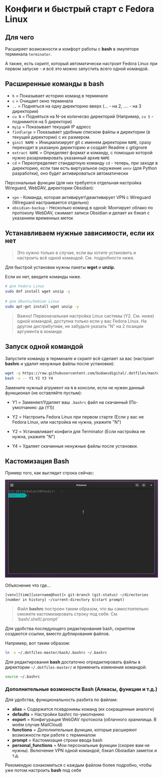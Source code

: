 # Конфиги и быстрый старт с Fedora Linux

## Для чего

Расширяет возможности и комфорт работы с **bash** в эмуляторе терминала `terminator`.

А также, есть скрипт, который автоматически настроит Fedora Linux при первом запуске - и всё это можно запустить всего одной командой.

## Расширенные команды в bash

- `h` = Показывает историю команд в терминале
- `с` = Очищает окно терминала
- `..` = Подняться на одну директорию вверх (... - на 2, .... - на 3 директории)
- `cu N` = Подняться на N-ое количесво директорий (Например, `cu 5` - поднимится на 5 директори)
- `myip` = Показывает текущий IP адресс
- `findlarge` = Показывает удобным списком файлы и директории (в текущей директории) с их размером.
- `ginit NAME` = Инициализирует git с именем директории `NAME`, сразу переходит в указаную директорию и создаёт Readme с gitignore
- `extract NAME` = Определяет формат и команду, с помощью которой нужно разархивировать указанный архив `NAME`
- `cd` = Переопределяет стандартную команду `cd` - теперь, при заходе в директорию, если там есть виртуальное окружение `venv` (для Python разработки), оно будет активироваться автоматически

Персональные функции (для них требуется отдельная настройка Wireguard, WebDAV, директории Obsidian):

- `vpn` - Команда, которая активирует\деактивирует VPN с Wireguard (Wireguard настраивается отдельно)
- `obsidian-backup` - Несколько команд в одной: Монтирует облако по протоколу WebDAV, сжимает записи Obsidian и делает их бэкап с указанием временных меток

## Устанавливаем нужные зависимости, если их нет

> Это нужно только в случае, если вы хотите установить и настроить всё одной командой. См. подробности ниже.

Для быстрой установки нужны пакеты **wget** и **unzip**.

Если их нет, введите команды ниже.

```bash
# для Fedora Linux
sudo dnf install wget unzip -y

# для Ubuntu/Debian Linux
sudo apt-get install wget unzip -y
```

> Важно! Первоначальная настройка Linux системы (Y2. См. ниже) одной командой, доступна только если у вас Fedora Linux. На другом дистрибутиве, не забудьте указать "N" на 2 позиции аргумента в команде.

## Запуск одной командой

Запустите команду в терминале и скрипт всё сделает за вас (настроит **bashrc** и удалит ненужные файлы после установки):

```bash
wget -q https://raw.githubusercontent.com/budaevdigital/.dotfiles/master/install-linux.sh -O - | \
bash -s -- Y1 Y2 Y3 Y4

```

Замените нужный агрумент на `N` в консоли, если не нужен данный функционал (не оставляйте пустым):

- Y1 = Заменяет/Удаляет ваш `.bashrс` файл на скачанный (По-умолчанию: да (Y1))

- Y2 = Настроить Fedora Linux при первом старте (Если у вас не Fedora Linux, или настройка не нужна, укажите "N")

- Y2 = Устанавливает конфиги для Terminator (Если настройка не нужна, укажите "N")

- Y4 = Удаляет скачанные ненужные файлы после установки.

## Кастомизация Bash

Пример того, как выглядит строка сейчас:

![Bash Promt](_assets/screencast2.gif)

Объяснение что где...

```text
[venv][time][username@host]> git-branch (git-status) ~/directories
[number in history] ~/current-directory $(start prompt)
```

> Файл **bashrc** построен таким образом, что вы самостоятельно сможете кастомизировать строку под себя. См. `bash/.shell/.prompt'

Для удобства последующего редактирования bash, скриптом создаются ссылки, вместо дублирования файлов.

Например, вот таким образом:

```bash
ln -s ~/.dotfiles-master/bash/.bashrc ~/.bashrc
```

Для редактирования **bash** достаточно отредактировать файлы в директории `~/.dotfiles-master/` и применить изменения командой:

```bash
source ~/.bashrc
```

### Дополнительные возмоности Bash (Алиасы, функции и т.д.)

Для удобства, функциональность разбита по файлам:

- **alias** = Содержится псевдонимы команд (их сокращенные аналоги)
- **defaults** = Настройки bashrc по-умолчанию
- **export** = Конфигурация WebDAV протокола (облачного хранилища. В моём случае MailCloud)
- **functions** = Дополнительные функции, которые расширяют возможности при работе с терминалом
- **prompt** = Кастомизация строки ввода bash
- **personal_functions** = Мои персональные функции (скорее вам не нужны). Включение VPN одной командой, бэкап Obsiadian заметок и т.д.

Рекомендую ознакомиться с каждым файлом более подробно, чтобы уже потом настроить **bash** под себя
